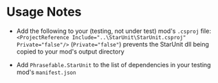 # Usage Notes

* Add the following to your (testing, not under test) mod's `.csproj`
  file: `<ProjectReference Include="..\StarUnit\StarUnit.csproj" Private="false"/>` (`Private="false"`) prevents the
  StarUnit dll being copied to your mod's output directory

* Add `Phrasefable.StarUnit` to the list of dependencies in your testing mod's `manifest.json`

